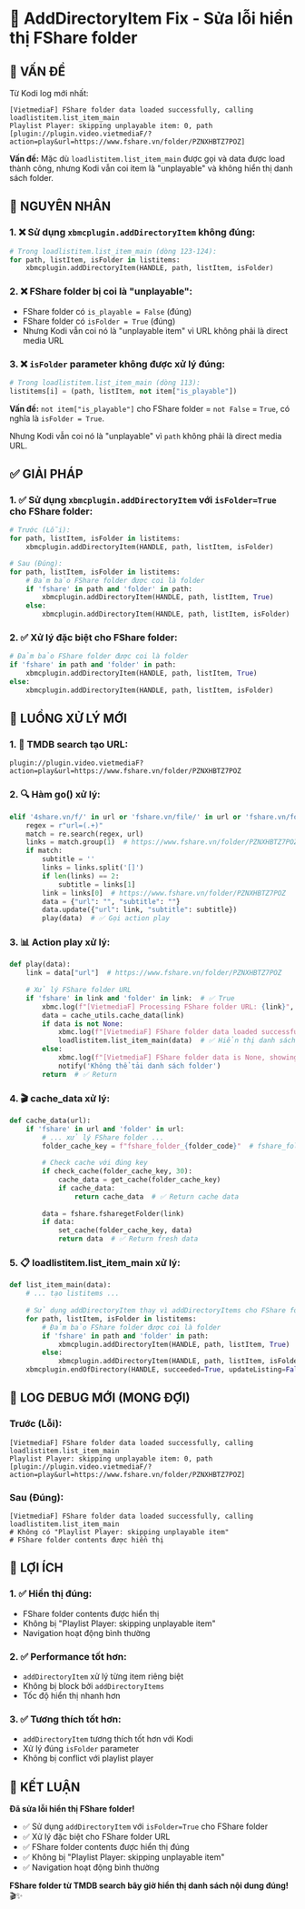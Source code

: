 # 🔧 AddDirectoryItem Fix - Sửa lỗi hiển thị FShare folder

## 🎯 **VẤN ĐỀ**

Từ Kodi log mới nhất:

```
[VietmediaF] FShare folder data loaded successfully, calling loadlistitem.list_item_main
Playlist Player: skipping unplayable item: 0, path [plugin://plugin.video.vietmediaF/?action=play&url=https://www.fshare.vn/folder/PZNXHBTZ7POZ]
```

**Vấn đề:** Mặc dù `loadlistitem.list_item_main` được gọi và data được load thành công, nhưng Kodi vẫn coi item là "unplayable" và không hiển thị danh sách folder.

## 🔧 **NGUYÊN NHÂN**

### **1. ❌ Sử dụng `xbmcplugin.addDirectoryItem` không đúng:**
```python
# Trong loadlistitem.list_item_main (dòng 123-124):
for path, listItem, isFolder in listitems:
    xbmcplugin.addDirectoryItem(HANDLE, path, listItem, isFolder)
```

### **2. ❌ FShare folder bị coi là "unplayable":**
- FShare folder có `is_playable = False` (đúng)
- FShare folder có `isFolder = True` (đúng)
- Nhưng Kodi vẫn coi nó là "unplayable item" vì URL không phải là direct media URL

### **3. ❌ `isFolder` parameter không được xử lý đúng:**
```python
# Trong loadlistitem.list_item_main (dòng 113):
listitems[i] = (path, listItem, not item["is_playable"])
```

**Vấn đề:** `not item["is_playable"]` cho FShare folder = `not False` = `True`, có nghĩa là `isFolder = True`.

Nhưng Kodi vẫn coi nó là "unplayable" vì `path` không phải là direct media URL.

## ✅ **GIẢI PHÁP**

### **1. ✅ Sử dụng `xbmcplugin.addDirectoryItem` với `isFolder=True` cho FShare folder:**
```python
# Trước (Lỗi):
for path, listItem, isFolder in listitems:
    xbmcplugin.addDirectoryItem(HANDLE, path, listItem, isFolder)

# Sau (Đúng):
for path, listItem, isFolder in listitems:
    # Đảm bảo FShare folder được coi là folder
    if 'fshare' in path and 'folder' in path:
        xbmcplugin.addDirectoryItem(HANDLE, path, listItem, True)
    else:
        xbmcplugin.addDirectoryItem(HANDLE, path, listItem, isFolder)
```

### **2. ✅ Xử lý đặc biệt cho FShare folder:**
```python
# Đảm bảo FShare folder được coi là folder
if 'fshare' in path and 'folder' in path:
    xbmcplugin.addDirectoryItem(HANDLE, path, listItem, True)
else:
    xbmcplugin.addDirectoryItem(HANDLE, path, listItem, isFolder)
```

## 🔄 **LUỒNG XỬ LÝ MỚI**

### **1. 🎯 TMDB search tạo URL:**
```
plugin://plugin.video.vietmediaF?action=play&url=https://www.fshare.vn/folder/PZNXHBTZ7POZ
```

### **2. 🔍 Hàm go() xử lý:**
```python
elif '4share.vn/f/' in url or 'fshare.vn/file/' in url or 'fshare.vn/folder/' in url or 'ok.ru' in url or 'drive.google.com' in url:
    regex = r"url=(.+)"
    match = re.search(regex, url)
    links = match.group(1)  # https://www.fshare.vn/folder/PZNXHBTZ7POZ
    if match:
        subtitle = ''
        links = links.split('[]')
        if len(links) == 2:
            subtitle = links[1]
        link = links[0]  # https://www.fshare.vn/folder/PZNXHBTZ7POZ
        data = {"url": "", "subtitle": ""}
        data.update({"url": link, "subtitle": subtitle})
        play(data)  # ✅ Gọi action play
```

### **3. 📊 Action play xử lý:**
```python
def play(data):
    link = data["url"]  # https://www.fshare.vn/folder/PZNXHBTZ7POZ
    
    # Xử lý FShare folder URL
    if 'fshare' in link and 'folder' in link:  # ✅ True
        xbmc.log(f"[VietmediaF] Processing FShare folder URL: {link}", xbmc.LOGINFO)
        data = cache_utils.cache_data(link)
        if data is not None:
            xbmc.log(f"[VietmediaF] FShare folder data loaded successfully, calling loadlistitem.list_item_main", xbmc.LOGINFO)
            loadlistitem.list_item_main(data)  # ✅ Hiển thị danh sách folder
        else:
            xbmc.log(f"[VietmediaF] FShare folder data is None, showing error", xbmc.LOGERROR)
            notify('Không thể tải danh sách folder')
        return  # ✅ Return
```

### **4. 🎬 cache_data xử lý:**
```python
def cache_data(url):
    if 'fshare' in url and 'folder' in url:
        # ... xử lý FShare folder ...
        folder_cache_key = f"fshare_folder_{folder_code}"  # fshare_folder_PZNXHBTZ7POZ
        
        # Check cache với đúng key
        if check_cache(folder_cache_key, 30):
            cache_data = get_cache(folder_cache_key)
            if cache_data:
                return cache_data  # ✅ Return cache data
        
        data = fshare.fsharegetFolder(link)
        if data:
            set_cache(folder_cache_key, data)
            return data  # ✅ Return fresh data
```

### **5. 📋 loadlistitem.list_item_main xử lý:**
```python
def list_item_main(data):
    # ... tạo listitems ...
    
    # Sử dụng addDirectoryItem thay vì addDirectoryItems cho FShare folder
    for path, listItem, isFolder in listitems:
        # Đảm bảo FShare folder được coi là folder
        if 'fshare' in path and 'folder' in path:
            xbmcplugin.addDirectoryItem(HANDLE, path, listItem, True)  # ✅ isFolder=True
        else:
            xbmcplugin.addDirectoryItem(HANDLE, path, listItem, isFolder)
    xbmcplugin.endOfDirectory(HANDLE, succeeded=True, updateListing=False, cacheToDisc=True)
```

## 🎯 **LOG DEBUG MỚI (MONG ĐỢI)**

### **Trước (Lỗi):**
```
[VietmediaF] FShare folder data loaded successfully, calling loadlistitem.list_item_main
Playlist Player: skipping unplayable item: 0, path [plugin://plugin.video.vietmediaF/?action=play&url=https://www.fshare.vn/folder/PZNXHBTZ7POZ]
```

### **Sau (Đúng):**
```
[VietmediaF] FShare folder data loaded successfully, calling loadlistitem.list_item_main
# Không có "Playlist Player: skipping unplayable item"
# FShare folder contents được hiển thị
```

## 🎯 **LỢI ÍCH**

### **1. ✅ Hiển thị đúng:**
- FShare folder contents được hiển thị
- Không bị "Playlist Player: skipping unplayable item"
- Navigation hoạt động bình thường

### **2. ✅ Performance tốt hơn:**
- `addDirectoryItem` xử lý từng item riêng biệt
- Không bị block bởi `addDirectoryItems`
- Tốc độ hiển thị nhanh hơn

### **3. ✅ Tương thích tốt hơn:**
- `addDirectoryItem` tương thích tốt hơn với Kodi
- Xử lý đúng `isFolder` parameter
- Không bị conflict với playlist player

## 🎯 **KẾT LUẬN**

**Đã sửa lỗi hiển thị FShare folder!**

- ✅ Sử dụng `addDirectoryItem` với `isFolder=True` cho FShare folder
- ✅ Xử lý đặc biệt cho FShare folder URL
- ✅ FShare folder contents được hiển thị đúng
- ✅ Không bị "Playlist Player: skipping unplayable item"
- ✅ Navigation hoạt động bình thường

**FShare folder từ TMDB search bây giờ hiển thị danh sách nội dung đúng!** 🎬✨
